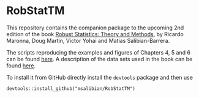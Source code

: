 # RobStatTM

This repository contains the companion package to the upcoming 2nd edition of
the book [Robust Statistics: Theory and Methods](https://www.wiley.com/en-ca/Robust+Statistics%3A+Theory+and+Methods+%28with+R%29%2C+2nd+Edition-p-9781119214687), by Ricardo Maronna, Doug Martin, Victor Yohai and Matias Salibian-Barrera.

The scripts reproducing the examples and figures of Chapters 4, 5 and 6 can be found [here](Examples/scriptsCh4-5-6.R). A description of the data sets used in the book can be
found [here](Examples/MMYS-2018-Chapter_11-Description-of-Data-Sets.pdf).


To install it from GitHub directly install the
`devtools` package and then use
```
devtools::install_github("msalibian/RobStatTM")
```
